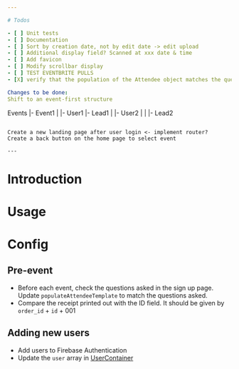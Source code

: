 ```yaml
---

# Todos

- [ ] Unit tests
- [ ] Documentation
- [ ] Sort by creation date, not by edit date -> edit upload
- [ ] Additional display field? Scanned at xxx date & time
- [ ] Add favicon
- [ ] Modify scrollbar display
- [ ] TEST EVENTBRITE PULLS
- [X] verify that the population of the Attendee object matches the questions from the Fetched response

Changes to be done:
Shift to an event-first structure
```
Events
|-  Event1
|   |- User1
        |- Lead1
|   |- User2
|   |   |- Lead2
```

Create a new landing page after user login <- implement router?
Create a back button on the home page to select event

---
```


# Introduction

# Usage

# Config

## Pre-event

- Before each event, check the questions asked in the sign up page. Update `populateAttendeeTemplate` to match the questions asked.
- Compare the receipt printed out with the ID field. It should be given by `order_id` + `id` + 001

## Adding new users

- Add users to Firebase Authentication
- Update the `user` array in [UserContainer](UserContainer.tsx)

#
